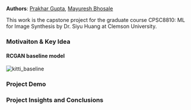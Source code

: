 **Authors**: [Prakhar Gupta](https://www.linkedin.com/in/prakharkalyangupta/), [Mayuresh Bhosale](https://www.linkedin.com/in/mayuresh-bhosale-b6b935136/)

This work is the capstone project for the graduate course CPSC8810: ML for Image Synthesis by Dr. Siyu Huang at Clemson University. 


<!-- [About Me](/_pages/about/) -->


### Motivaiton & Key Idea


#### RCGAN baseline model

![kitti_baseline](https://media1.tenor.com/m/x7xpJIiZnL0AAAAd/space-force-mark-naird.gif)


### Project Demo




### Project Insights and Conclusions
